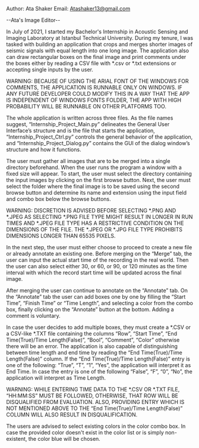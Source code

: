 Author: Ata Shaker
Email: Atashaker13@gmail.com

--Ata's Image Editor--

In July of 2021, I started my Bachelor's Internship in Acoustic Sensing and Imaging Laboratory at Istanbul Technical University. During my tenure, I was tasked with building an application that crops and merges shorter images of seismic signals with equal length into one long image. The application also can draw rectangular boxes on the final image and print comments under the boxes either by reading a CSV file with *.csv or *.txt extensions or accepting single inputs by the user.

WARNING: BECAUSE OF USING THE ARIAL FONT OF THE WINDOWS FOR COMMENTS, THE APPLICATION IS RUNNABLE ONLY ON WINDOWS. IF ANY FUTURE DEVELOPER COULD MODIFY THIS IN A WAY THAT THE APP IS INDEPENDENT OF WINDOWS FONTS FOLDER, THE APP WITH HIGH PROBABILITY WILL BE RUNNABLE ON OTHER PLATFORMS TOO.

The whole application is written across three files. As the file names suggest, “Internship_Project_Main.py” delineates the General User Interface’s structure and is the file that starts the application, “Internship_Project_Ctrl.py” controls the general behavior of the application, and “Internship_Project_Dialog.py” contains the GUI of the dialog window’s structure and how it functions.

The user must gather all images that are to be merged into a single directory beforehand. When the user runs the program a window with a fixed size will appear. To start, the user must select the directory containing the input images by clicking on the first browse button. Next, the user must select the folder where the final image is to be saved using the second browse button and determine its name and extension using the input field and combo box below the browse buttons.

WARNING: DISCRETION IS ADVISED BEFORE SELECTING *.PNG AND *.JPEG AS SELECTING *.PNG FILE TYPE MIGHT RESULT IN LONGER IN RUN TIMES AND *.JPEG FILE TYPE HAS A RESTRICTIVE CONDITION ON THE DIMENSIONS OF THE FILE. THE *.JPEG OR *.JPG FILE TYPE PROHIBITS DIMENSIONS LONGER THAN 65535 PIXELS.

In the next step, the user must either choose to proceed to create a new file or already annotate an existing one. Before merging on the “Merge” tab, the user can input the actual start time of the recording in the real world. Then the user can also select either 30, or 60, or 90, or 120 minutes as the time interval with which the record start time will be updated across the final image.

After merging the user can continue to annotate on the “Annotate” tab. On the “Annotate” tab the user can add boxes one by one by filling the “Start Time”, “Finish Time” or “Time Length”, and selecting a color from the combo box, finally clicking on the “Annotate” button at the bottom. Adding a comment is voluntary.

In case the user decides to add multiple boxes, they must create a *.CSV or a CSV-like *.TXT file containing the columns “Row”, “Start Time”, “End Time(True)/Time Length(False)”, “Bool”, “Comment”, “Color” otherwise there will be an error. The application is also capable of distinguishing between time length and end time by reading the “End Time(True)/Time Length(False)” column. If the “End Time(True)/Time Length(False)” entry is one of the following: “True”, “T”, “1”, “Yes”, the application will interpret it as End Time. In case the entry is one of the following “False”, “F”, “0”, “No”, the application will interpret as Time Length.

WARNING: WHILE ENTERING TIME DATA TO THE *.CSV OR *.TXT FILE, “HH:MM:SS” MUST BE FOLLOWED, OTHERWISE, THAT ROW WILL BE DISQUALIFIED FROM EVALUATION. ALSO, PROVIDING ENTRY WHICH IS NOT MENTIONED ABOVE TO THE “End Time(True)/Time Length(False)” COLUMN WILL ALSO RESULT IN DISQUALIFICATION.

The users are advised to select existing colors in the color combo box. In case the provided color doesn't exist in the color list or is simply non-existent, the color blue will be chosen.
